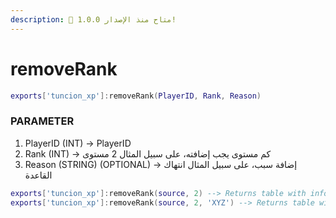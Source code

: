 ```yaml
---
description: 🔧 متاح منذ الإصدار 1.0.0!
---
```


# removeRank

```lua title="Export Syntax"
exports['tuncion_xp']:removeRank(PlayerID, Rank, Reason)
```

### PARAMETER

1. PlayerID <span className="color-blue">(INT)</span> <span className="color-orange">-> PlayerID</span>
2. Rank <span className="color-blue">(INT)</span> <span className="color-orange">-> كم مستوى يجب إضافته، على سبيل المثال 2 مستوى</span>
3. Reason <span className="color-blue">(STRING) (OPTIONAL)</span> <span className="color-orange">-> إضافة سبب، على سبيل المثال انتهاك القاعدة</span>

```lua
exports['tuncion_xp']:removeRank(source, 2) --> Returns table with information
exports['tuncion_xp']:removeRank(source, 2, 'XYZ') --> Returns table with information
```